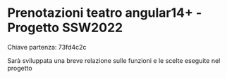 # Prenotazioni teatro angular14+ - Progetto SSW2022

Chiave partenza: 73fd4c2c

Sarà sviluppata una breve relazione sulle funzioni e le scelte eseguite nel progetto
